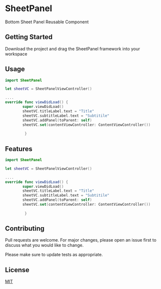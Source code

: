 # SheetPanel
Bottom Sheet Panel Reusable Component


## Getting Started

Download the project and drag the SheetPanel framework into your workspace

## Usage

```swift
import SheetPanel

let sheetVC = SheetPanelViewController()

....
override func viewDidLoad() {
        super.viewDidLoad()   
        sheetVC.titleLabel.text = "Title"
        sheetVC.subtitleLabel.text = "Subtitile"
        sheetVC.addPanel(toParent: self)
        sheetVC.set(contentViewController: ContentViewController())
        
         }
```


## Features

```swift
import SheetPanel

let sheetVC = SheetPanelViewController()

....
override func viewDidLoad() {
        super.viewDidLoad()   
        sheetVC.titleLabel.text = "Title"
        sheetVC.subtitleLabel.text = "Subtitile"
        sheetVC.addPanel(toParent: self)
        sheetVC.set(contentViewController: ContentViewController())
        
         }
```

## Contributing
Pull requests are welcome. For major changes, please open an issue first to discuss what you would like to change.

Please make sure to update tests as appropriate.

## License
[MIT](https://choosealicense.com/licenses/mit/)
